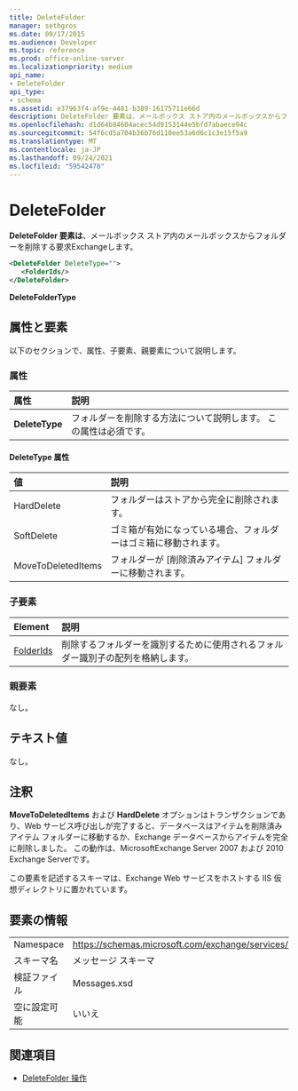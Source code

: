```yaml
---
title: DeleteFolder
manager: sethgros
ms.date: 09/17/2015
ms.audience: Developer
ms.topic: reference
ms.prod: office-online-server
ms.localizationpriority: medium
api_name:
- DeleteFolder
api_type:
- schema
ms.assetid: e37963f4-af9e-4481-b389-16175711e66d
description: DeleteFolder 要素は、メールボックス ストア内のメールボックスからフォルダーを削除する要求Exchangeします。
ms.openlocfilehash: d1d64b84604acec54d9153144e5bfd7abaece94c
ms.sourcegitcommit: 54f6cd5a704b36b76d110ee53a6d6c1c3e15f5a9
ms.translationtype: MT
ms.contentlocale: ja-JP
ms.lasthandoff: 09/24/2021
ms.locfileid: "59542478"
---
```

# <a name="deletefolder"></a>DeleteFolder

**DeleteFolder 要素は**、メールボックス ストア内のメールボックスからフォルダーを削除する要求Exchangeします。 
  
```XML
<DeleteFolder DeleteType="">
   <FolderIds/>
</DeleteFolder>
```

 **DeleteFolderType**
## <a name="attributes-and-elements"></a>属性と要素

以下のセクションで、属性、子要素、親要素について説明します。
  
### <a name="attributes"></a>属性

|**属性**|**説明**|
|:-----|:-----|
|**DeleteType** <br/> |フォルダーを削除する方法について説明します。 この属性は必須です。  <br/> |
   
#### <a name="deletetype-attribute"></a>DeleteType 属性

|**値**|**説明**|
|:-----|:-----|
|HardDelete  <br/> |フォルダーはストアから完全に削除されます。  <br/> |
|SoftDelete  <br/> |ゴミ箱が有効になっている場合、フォルダーはゴミ箱に移動されます。  <br/> |
|MoveToDeletedItems  <br/> |フォルダーが [削除済みアイテム] フォルダーに移動されます。  <br/> |
   
### <a name="child-elements"></a>子要素

|**Element**|**説明**|
|:-----|:-----|
|[FolderIds](folderids.md) <br/> |削除するフォルダーを識別するために使用されるフォルダー識別子の配列を格納します。  <br/> |
   
### <a name="parent-elements"></a>親要素

なし。
  
## <a name="text-value"></a>テキスト値

なし。
  
## <a name="remarks"></a>注釈

**MoveToDeletedItems** および **HardDelete** オプションはトランザクションであり、Web サービス呼び出しが完了すると、データベースはアイテムを削除済みアイテム フォルダーに移動するか、Exchange データベースからアイテムを完全に削除しました。 この動作は、MicrosoftExchange Server 2007 および 2010 Exchange Serverです。 
  
この要素を記述するスキーマは、Exchange Web サービスをホストする IIS 仮想ディレクトリに置かれています。
  
## <a name="element-information"></a>要素の情報

|||
|:-----|:-----|
|Namespace  <br/> |https://schemas.microsoft.com/exchange/services/2006/messages  <br/> |
|スキーマ名  <br/> |メッセージ スキーマ  <br/> |
|検証ファイル  <br/> |Messages.xsd  <br/> |
|空に設定可能  <br/> |いいえ  <br/> |
   
## <a name="see-also"></a>関連項目

- [DeleteFolder 操作 ](deletefolder-operation.md)

